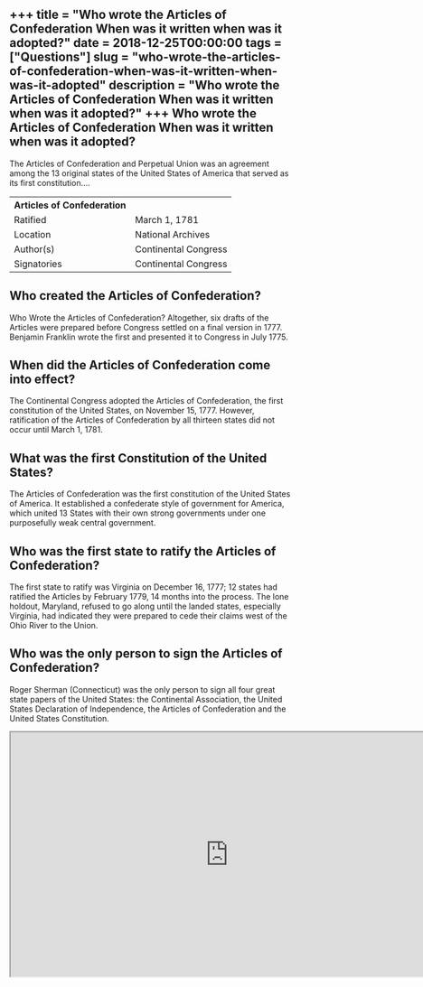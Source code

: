 +++
title = "Who wrote the Articles of Confederation When was it written when was it adopted?"
date = 2018-12-25T00:00:00
tags = ["Questions"]
slug = "who-wrote-the-articles-of-confederation-when-was-it-written-when-was-it-adopted"
description = "Who wrote the Articles of Confederation When was it written when was it adopted?"
+++
Who wrote the Articles of Confederation When was it written when was it adopted?
--------------------------------------------------------------------------------

The Articles of Confederation and Perpetual Union was an agreement among the 13 original states of the United States of America that served as its first constitution….

<table><tr><th>Articles of Confederation</th></tr><tr><td>Ratified</td><td>March 1, 1781</td></tr><tr><td>Location</td><td>National Archives</td></tr><tr><td>Author(s)</td><td>Continental Congress</td></tr><tr><td>Signatories</td><td>Continental Congress</td></tr></table>

Who created the Articles of Confederation?
------------------------------------------

Who Wrote the Articles of Confederation? Altogether, six drafts of the Articles were prepared before Congress settled on a final version in 1777. Benjamin Franklin wrote the first and presented it to Congress in July 1775.

When did the Articles of Confederation come into effect?
--------------------------------------------------------

The Continental Congress adopted the Articles of Confederation, the first constitution of the United States, on November 15, 1777. However, ratification of the Articles of Confederation by all thirteen states did not occur until March 1, 1781.

What was the first Constitution of the United States?
-----------------------------------------------------

The Articles of Confederation was the first constitution of the United States of America. It established a confederate style of government for America, which united 13 States with their own strong governments under one purposefully weak central government.

Who was the first state to ratify the Articles of Confederation?
----------------------------------------------------------------

The first state to ratify was Virginia on December 16, 1777; 12 states had ratified the Articles by February 1779, 14 months into the process. The lone holdout, Maryland, refused to go along until the landed states, especially Virginia, had indicated they were prepared to cede their claims west of the Ohio River to the Union.

Who was the only person to sign the Articles of Confederation?
--------------------------------------------------------------

Roger Sherman (Connecticut) was the only person to sign all four great state papers of the United States: the Continental Association, the United States Declaration of Independence, the Articles of Confederation and the United States Constitution.

<iframe allow="accelerometer; autoplay; clipboard-write; encrypted-media; gyroscope; picture-in-picture" allowfullscreen="" class="__youtube_prefs__  epyt-is-override  no-lazyload" data-no-lazy="1" data-origheight="433" data-origwidth="770" data-skipgform_ajax_framebjll="" height="433" id="_ytid_78417" loading="lazy" src="https://www.youtube.com/embed/C6rHSiN0vKk?enablejsapi=1&autoplay=0&cc_load_policy=0&cc_lang_pref=&iv_load_policy=1&loop=0&modestbranding=0&rel=1&fs=1&playsinline=0&autohide=2&theme=dark&color=red&controls=1&" title="YouTube player" width="770"></iframe>
